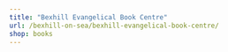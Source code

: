 ```yaml
---
title: "Bexhill Evangelical Book Centre"
url: /bexhill-on-sea/bexhill-evangelical-book-centre/
shop: books
---
```

